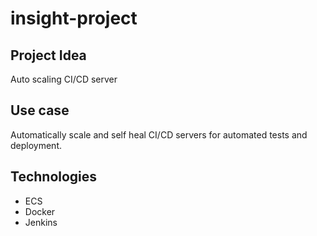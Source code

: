 # insight-project
## Project Idea
Auto scaling CI/CD server
## Use case
Automatically scale and self heal CI/CD servers for automated tests and deployment.
## Technologies
* ECS
* Docker
* Jenkins
